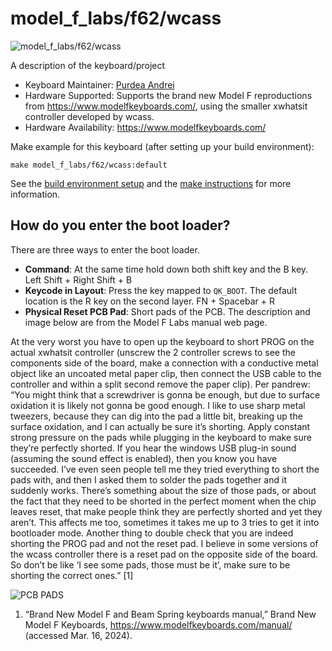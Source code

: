# model_f_labs/f62/wcass

![model_f_labs/f62/wcass](https://images2.imgbox.com/e5/97/1hPUzXct_o.jpg)

A description of the keyboard/project

* Keyboard Maintainer: [Purdea Andrei](https://github.com/purdeaandrei)
* Hardware Supported: Supports the brand new Model F reproductions from https://www.modelfkeyboards.com/, using the smaller xwhatsit controller developed by wcass.
* Hardware Availability: https://www.modelfkeyboards.com/

Make example for this keyboard (after setting up your build environment):

    make model_f_labs/f62/wcass:default

See the [build environment setup](https://docs.qmk.fm/getting_started_build_tools) and the [make instructions](https://docs.qmk.fm/getting_started_make_guide) for more information. 


## How do you enter the boot loader?

There are three ways to enter the boot loader.
* **Command**: At the same time hold down both shift key and the B key.
               Left Shift + Right Shift + B
* **Keycode in Layout**: Press the key mapped to `QK_BOOT`.
                         The default location is the R key on the second layer.
                         FN + Spacebar + R
* **Physical Reset PCB Pad**: Short pads of the PCB.
                              The description and image below are from the
                              Model F Labs manual web page.

At the very worst you have to open up the keyboard to short PROG on the actual xwhatsit controller (unscrew the 2 controller screws to see the components side of the board, make a connection with a conductive metal object like an uncoated metal paper clip, then connect the USB cable to the controller and within a split second remove the paper clip). Per pandrew:  “You might think that a screwdriver is gonna be enough, but due to surface oxidation it is likely not gonna be good enough. I like to use sharp metal tweezers, because they can dig into the pad a little bit, breaking up the surface oxidation, and I can actually be sure it’s shorting. Apply constant strong pressure on the pads while plugging in the keyboard to make sure they’re perfectly shorted. If you hear the windows USB plug-in sound (assuming the sound effect is enabled), then you know you have succeeded. I’ve even seen people tell me they tried everything to short the pads with, and then I asked them to solder the pads together and it suddenly works. There’s something about the size of those pads, or about the fact that they need to be shorted in the perfect moment when the chip leaves reset, that make people think they are perfectly shorted and yet they aren’t. This affects me too, sometimes it takes me up to 3 tries to get it into bootloader mode. Another thing to double check that you are indeed shorting the PROG pad and not the reset pad. I believe in some versions of the wcass controller there is a reset pad on the opposite side of the board. So don’t be like ‘I see some pads, those must be it’, make sure to be shorting the correct ones.” [1]

![PCB PADS](https://images2.imgbox.com/ef/20/C9zUfX1h_o.jpg)

1. “Brand New Model F and Beam Spring keyboards manual,” Brand New Model F Keyboards, https://www.modelfkeyboards.com/manual/ (accessed Mar. 16, 2024).

